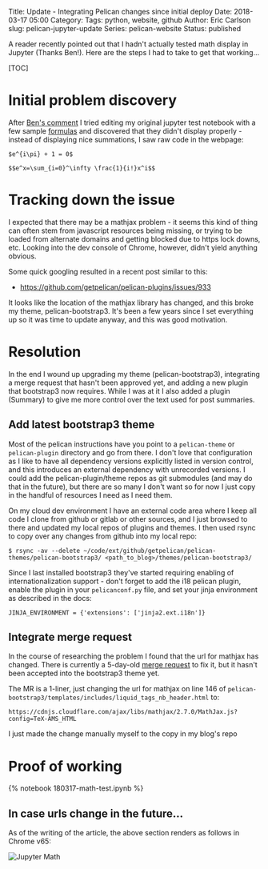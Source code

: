 Title: Update - Integrating Pelican changes since initial deploy
Date: 2018-03-17 05:00
Category: 
Tags: python, website, github
Author: Eric Carlson
slug: pelican-jupyter-update
Series: pelican-website
Status: published

A reader recently pointed out that I hadn't actually tested math display 
in Jupyter (Thanks Ben!).  Here are the steps I had to take to get 
that working...

<!-- PELICAN_END_SUMMARY -->

[TOC]

# Initial problem discovery

After [Ben's comment](https://disqus.com/home/discussion/datascidevops/configure_pelican_for_jupyter_notebooks_code_and_math_display/#comment-3799164961) 
I tried editing my original jupyter test notebook
with a few sample [formulas](http://jupyter-notebook.readthedocs.io/en/stable/examples/Notebook/Working%20With%20Markdown%20Cells.html)
and discovered that they didn't display properly - instead of displaying
nice summations, I saw raw code in the webpage:

```
$e^{i\pi} + 1 = 0$

$$e^x=\sum_{i=0}^\infty \frac{1}{i!}x^i$$
```

# Tracking down the issue

I expected that there may be a mathjax problem - it seems this kind of thing
can often stem from javascript resources being missing, or trying to be
loaded from alternate domains and getting blocked due to https lock downs, etc.
Looking into the dev console of Chrome, however, didn't yield anything obvious.

Some quick googling resulted in a recent post similar to this:
- https://github.com/getpelican/pelican-plugins/issues/933

It looks like the location of the mathjax library has changed, and this
broke my theme, pelican-bootstrap3.  It's been a few years since I set everything
up so it was time to update anyway, and this was good motivation.

# Resolution

In the end I wound up upgrading my theme (pelican-bootstrap3), integrating
a merge request that hasn't been approved yet, and adding a new plugin
that bootstrap3 now requires.  While I was at it I also added a plugin (Summary)
to give me more control over the text used for post summaries.

## Add latest bootstrap3 theme

Most of the pelican instructions have you point to a `pelican-theme` or 
`pelican-plugin` directory and go from there.  I don't love that configuration
as I like to have all dependency versions explicitly listed in version control,
and this introduces an external dependency with unrecorded versions.  I could
add the pelican-plugin/theme repos as git submodules (and may do that in the
future), but there are so many I don't want so 
for now I just copy in the handful of resources I need as I need them.

On my cloud dev environment I have an external code area where I keep all
code I clone from github or gitlab or other sources, and I just browsed to there
and updated my local repos of plugins and themes.  I then used rsync to copy over
any changes from github into my local repo:

```
$ rsync -av --delete ~/code/ext/github/getpelican/pelican-themes/pelican-bootstrap3/ <path_to_blog>/themes/pelican-bootstrap3/
```

Since I last installed bootstrap3 they've started requiring enabling of 
internationalization support - don't forget to add the i18 pelican plugin,
enable the plugin in your `pelicanconf.py` file, and set your jinja
environment as described in the docs:

```
JINJA_ENVIRONMENT = {'extensions': ['jinja2.ext.i18n']}
```

## Integrate merge request

In the course of researching the problem I found that the url for mathjax
has changed.  There is currently a 5-day-old [merge request](https://github.com/yamalcaraz/pelican-themes/commit/eb85b9f4de34bb345dfc19ba73ac998b2cf1306b)
to fix it, but it hasn't been accepted into the bootstrap3 theme yet.

The MR is a 1-liner, just changing the url for mathjax on line 146 of `pelican-bootstrap3/templates/includes/liquid_tags_nb_header.html` to:
```
https://cdnjs.cloudflare.com/ajax/libs/mathjax/2.7.0/MathJax.js?config=TeX-AMS_HTML
```

I just made the change manually myself to the copy in my blog's repo

# Proof of working

{% notebook 180317-math-test.ipynb %}

## In case urls change in the future...

As of the writing of the article, the above section renders as follows in
Chrome v65:

![Jupyter Math]({static}/images/180317-jupyter-math/jupyter-math.png)
